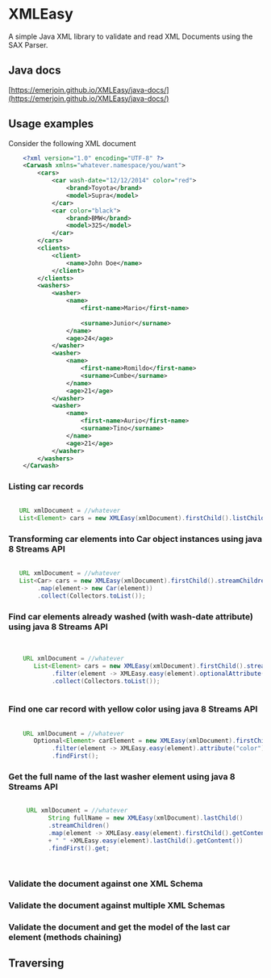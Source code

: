 # XMLEasy
A simple Java XML library to validate and read XML Documents using the SAX Parser.

## Java docs
[https://emerjoin.github.io/XMLEasy/java-docs/](https://emerjoin.github.io/XMLEasy/java-docs/)

## Usage examples

Consider the following XML document

```xml
    <?xml version="1.0" encoding="UTF-8" ?>
    <Carwash xmlns="whatever.namespace/you/want">
        <cars>
            <car wash-date="12/12/2014" color="red">
                <brand>Toyota</brand>
                <model>Supra</model>
            </car>
            <car color="black">
                <brand>BMW</brand>
                <model>325</model>
            </car>
        </cars>
        <clients>
            <client>
                <name>John Doe</name>
            </client>
        </clients>
        <washers>
            <washer>
                <name>
                    <first-name>Mario</first-name>
    
                    <surname>Junior</surname>
                </name>
                <age>24</age>
            </washer>
            <washer>
                <name>
                    <first-name>Romildo</first-name>
                    <surname>Cumbe</surname>
                </name>
                <age>21</age>
            </washer>
            <washer>
                <name>
                    <first-name>Aurio</first-name>
                    <surname>Tino</surname>
                </name>
                <age>21</age>
            </washer>
        </washers>
    </Carwash>
```

### Listing car records

```java
   
   URL xmlDocument = //whatever
   List<Element> cars = new XMLEasy(xmlDocument).firstChild().listChildren();   

```

### Transforming car elements into Car object instances using java 8 Streams API

```java
   
   URL xmlDocument = //whatever
   List<Car> cars = new XMLEasy(xmlDocument).firstChild().streamChildren()
        .map(element-> new Car(element))
        .collect(Collectors.toList());

```



### Find car elements already washed (with wash-date attribute) using java 8 Streams API

```java
    
    
    URL xmlDocument = //whatever
       List<Element> cars = new XMLEasy(xmlDocument).firstChild().streamChildren()
            .filter(element -> XMLEasy.easy(element).optionalAttribute("wash-date").isPresent())
            .collect(Collectors.toList());
    

```


### Find one car record with yellow color using java 8 Streams API

```java
       
    URL xmlDocument = //whatever
       Optional<Element> carElement = new XMLEasy(xmlDocument).firstChild().streamChildren()
            .filter(element -> XMLEasy.easy(element).attribute("color").equals("yellow"))
            .findFirst();  

```


### Get the full name of the last washer element using java 8 Streams API


```java

     URL xmlDocument = //whatever
           String fullName = new XMLEasy(xmlDocument).lastChild()
           .streamChildren()
           .map(element -> XMLEasy.easy(element).firstChild().getContent() 
           + " " +XMLEasy.easy(element).lastChild().getContent())
           .findFirst().get;
         
           
```


### Validate the document against one XML Schema


### Validate the document against multiple XML Schemas


### Validate the document and get the model of the last car element (methods chaining)


## Traversing